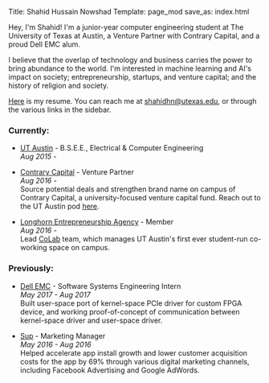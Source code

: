 Title: Shahid Hussain Nowshad
Template: page_mod
save_as: index.html

Hey, I'm Shahid! I'm a junior-year computer engineering student at The University of Texas at Austin, a Venture Partner with Contrary Capital, and a proud Dell EMC alum.

I believe that the overlap of technology and business carries the power to bring abundance to the world. I'm interested in machine learning and AI's impact on society; entrepreneurship, startups, and venture capital; and the history of religion and society.

[Here]({filename}/downloads/resume.pdf) is my resume. You can reach me at [shahidhn@utexas.edu](mailto:shahidhn@utexas.edu), or through the various links in the sidebar.

### Currently:

- [UT Austin](https://www.utexas.edu/) - B.S.E.E., Electrical & Computer Engineering</br>
*Aug 2015 -*

- [Contrary Capital](https://contrarycap.com) - Venture Partner</br>
*Aug 2016 -*</br>
Source potential deals and strengthen brand name on campus of Contrary Capital, a university-focused venture capital fund. Reach out to the UT Austin pod [here](mailto:longhorns@contrarycap.com).

- [Longhorn Entrepreneurship Agency](http://utlea.org/) - Member</br>
*Aug 2016 -*</br>
Lead [CoLab](https://www.facebook.com/LEACOLAB) team, which manages UT Austin's first ever student-run co-working space on campus.

### Previously:

- [Dell EMC](https://www.dellemc.com) - Software Systems Engineering Intern</br>
*May 2017 - Aug 2017*</br>
Built user-space port of kernel-space PCIe driver for custom FPGA device, and working proof-of-concept of communication between kernel-space driver and user-space driver.

- [Sup](http://www.suptheapp.com/) - Marketing Manager</br>
*May 2016 - Aug 2016*</br>
Helped accelerate app install growth and lower customer acquisition costs for the app by 69% through various digital marketing channels, including Facebook Advertising and Google AdWords.

